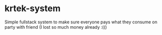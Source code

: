 # krtek-system
Simple fullstack system to make sure everyone pays what they consume on party with friend (I lost so much money already :(()
